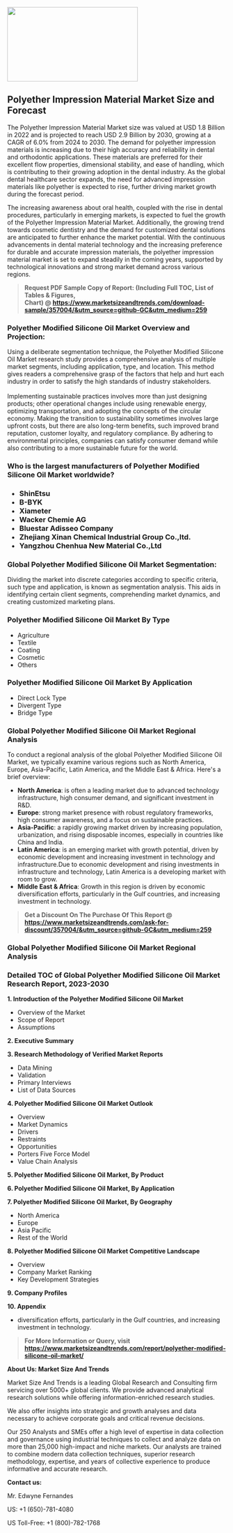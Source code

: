 <p><img class="alignnone size-medium wp-image-20088" src="https://ffe5etoiles.com/wp-content/uploads/2024/12/MST1-300x171.png" alt="" width="300" height="171" /></p><h2>Polyether Impression Material Market Size and Forecast</h2><p>The Polyether Impression Material Market size was valued at USD 1.8 Billion in 2022 and is projected to reach USD 2.9 Billion by 2030, growing at a CAGR of 6.0% from 2024 to 2030. The demand for polyether impression materials is increasing due to their high accuracy and reliability in dental and orthodontic applications. These materials are preferred for their excellent flow properties, dimensional stability, and ease of handling, which is contributing to their growing adoption in the dental industry. As the global dental healthcare sector expands, the need for advanced impression materials like polyether is expected to rise, further driving market growth during the forecast period.</p><p>The increasing awareness about oral health, coupled with the rise in dental procedures, particularly in emerging markets, is expected to fuel the growth of the Polyether Impression Material Market. Additionally, the growing trend towards cosmetic dentistry and the demand for customized dental solutions are anticipated to further enhance the market potential. With the continuous advancements in dental material technology and the increasing preference for durable and accurate impression materials, the polyether impression material market is set to expand steadily in the coming years, supported by technological innovations and strong market demand across various regions.</p></p><blockquote id="" class=""><strong>Request PDF Sample Copy of Report: (Including Full TOC, List of Tables &amp; Figures, Chart)&nbsp;@&nbsp;<strong><a href="https://www.marketsizeandtrends.com/download-sample/357004/&utm_source=github-GC&utm_medium=259" target="_blank">https://www.marketsizeandtrends.com/download-sample/357004/&utm_source=github-GC&utm_medium=259</a></strong></strong></blockquote><h3 id="" class="">Polyether Modified Silicone Oil Market&nbsp;Overview and Projection:</h3><p id="" class="">Using a deliberate segmentation technique, the Polyether Modified Silicone Oil Market research study provides a comprehensive analysis of multiple market segments, including application, type, and location. This method gives readers a comprehensive grasp of the factors that help and hurt each industry in order to satisfy the high standards of industry stakeholders. <br /> <br />Implementing sustainable practices involves more than just designing products; other operational changes include using renewable energy, optimizing transportation, and adopting the concepts of the circular economy. Making the transition to sustainability sometimes involves large upfront costs, but there are also long-term benefits, such improved brand reputation, customer loyalty, and regulatory compliance. By adhering to environmental principles, companies can satisfy consumer demand while also contributing to a more sustainable future for the world.</p><h3 id="" class="">Who is the largest manufacturers of&nbsp;Polyether Modified Silicone Oil Market worldwide?</h3><h3 class=""><p><ul><li>ShinEtsu </li><li> B-BYK </li><li> Xiameter </li><li> Wacker Chemie AG </li><li> Bluestar Adisseo Company </li><li> Zhejiang Xinan Chemical Industrial Group Co.,ltd. </li><li> Yangzhou Chenhua New Material Co.,Ltd</li></ul></p></h3><h3 id="" class="">Global&nbsp;Polyether Modified Silicone Oil Market Segmentation:</h3><p id="" class="">Dividing the market into discrete categories according to specific criteria, such type and application, is known as segmentation analysis. This aids in identifying certain client segments, comprehending market dynamics, and creating customized marketing plans.</p><h3 id="" class="">Polyether Modified Silicone Oil Market&nbsp;By Type</h3><p><p><ul><li>Agriculture</li><li> Textile</li><li> Coating</li><li> Cosmetic</li><li> Others</p></li></ul></p></p><h3 id="" class="">Polyether Modified Silicone Oil Market&nbsp;By Application</h3><p class=""><p><ul><li>Direct Lock Type</li><li> Divergent Type</li><li> Bridge Type</li></ul></p></p><h3 id="" class="">Global Polyether Modified Silicone Oil Market Regional Analysis</h3><p id="" class="">To conduct a regional analysis of the global Polyether Modified Silicone Oil Market, we typically examine various regions such as North America, Europe, Asia-Pacific, Latin America, and the Middle East &amp; Africa. Here's a brief overview:</p><ul><li><strong>North America</strong>: is often a leading market due to advanced technology infrastructure, high consumer demand, and significant investment in R&amp;D.</li><li><strong>Europe</strong>: strong market presence with robust regulatory frameworks, high consumer awareness, and a focus on sustainable practices.</li><li><strong>Asia-Pacific</strong>: a rapidly growing market driven by increasing population, urbanization, and rising disposable incomes, especially in countries like China and India.</li><li><strong>Latin America</strong>: is an emerging market with growth potential, driven by economic development and increasing investment in technology and infrastructure.Due to economic development and rising investments in infrastructure and technology, Latin America is a developing market with room to grow.</li><li><strong>Middle East &amp; Africa</strong>: Growth in this region is driven by economic diversification efforts, particularly in the Gulf countries, and increasing investment in technology.</li></ul><blockquote id="" class=""><strong>Get a Discount On The Purchase Of This Report @ <strong><a href="https://www.marketsizeandtrends.com/ask-for-discount/357004/&utm_source=github-GC&utm_medium=259" target="_blank">https://www.marketsizeandtrends.com/ask-for-discount/357004/&utm_source=github-GC&utm_medium=259</a></strong></strong></blockquote><h3 id="" class="">Global Polyether Modified Silicone Oil Market Regional Analysis</h3><h3 id="" class="">Detailed TOC of Global Polyether Modified Silicone Oil Market Research Report, 2023-2030</h3><p id="" class=""><strong>1. Introduction of the Polyether Modified Silicone Oil Market</strong></p><ul><li>Overview of the Market</li><li>Scope of Report</li><li>Assumptions</li></ul><p id="" class=""><strong>2. Executive Summary</strong></p><p id="" class=""><strong>3. Research Methodology of Verified Market Reports</strong></p><ul><li>Data Mining</li><li>Validation</li><li>Primary Interviews</li><li>List of Data Sources</li></ul><p id="" class=""><strong>4. Polyether Modified Silicone Oil Market Outlook</strong></p><ul><li>Overview</li><li>Market Dynamics</li><li>Drivers</li><li>Restraints</li><li>Opportunities</li><li>Porters Five Force Model</li><li>Value Chain Analysis</li></ul><p id="" class=""><strong>5. Polyether Modified Silicone Oil Market, By Product</strong></p><p id="" class=""><strong>6. Polyether Modified Silicone Oil Market, By Application</strong></p><p id="" class=""><strong>7. Polyether Modified Silicone Oil Market, By Geography</strong></p><ul><li>North America</li><li>Europe</li><li>Asia Pacific</li><li>Rest of the World</li></ul><p id="" class=""><strong>8. Polyether Modified Silicone Oil Market Competitive Landscape</strong></p><ul><li>Overview</li><li>Company Market Ranking</li><li>Key Development Strategies</li></ul><p id="" class=""><strong>9. Company Profiles</strong></p><p id="" class=""><strong>10. Appendix</strong></p><ul><li>diversification efforts, particularly in the Gulf countries, and increasing investment in technology.</li></ul><blockquote id="" class=""><strong>For More Information or Query, visit <strong><strong><a href="https://www.marketsizeandtrends.com/report/polyether-modified-silicone-oil-market/" target="_blank">https://www.marketsizeandtrends.com/report/polyether-modified-silicone-oil-market/</a></strong></strong></strong></blockquote><p id="" class=""><strong>About Us: Market Size And Trends</strong></p><p id="" class="">Market Size And Trends is a leading Global Research and Consulting firm servicing over 5000+ global clients. We provide advanced analytical research solutions while offering information-enriched research studies.</p><p id="" class="">We also offer insights into strategic and growth analyses and data necessary to achieve corporate goals and critical revenue decisions.</p><p id="" class="">Our 250 Analysts and SMEs offer a high level of expertise in data collection and governance using industrial techniques to collect and analyze data on more than 25,000 high-impact and niche markets. Our analysts are trained to combine modern data collection techniques, superior research methodology, expertise, and years of collective experience to produce informative and accurate research.</p><p id="" class=""><strong>Contact us:</strong></p><p id="" class="">Mr. Edwyne Fernandes</p><p id="" class="">US: +1 (650)-781-4080</p><p id="" class="">US Toll-Free: +1 (800)-782-1768</p>
